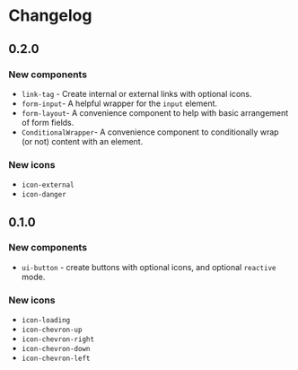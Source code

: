 # Changelog

## 0.2.0

### New components

- `link-tag` - Create internal or external links with optional icons.
- `form-input`- A helpful wrapper for the `input` element.
- `form-layout`- A convenience component to help with basic arrangement of form fields.
- `ConditionalWrapper`- A convenience component to conditionally wrap (or not) content with an element.

### New icons

- `icon-external`
- `icon-danger`

## 0.1.0

### New components

- `ui-button` - create buttons with optional icons, and optional `reactive` mode.

### New icons

- `icon-loading`
- `icon-chevron-up`
- `icon-chevron-right`
- `icon-chevron-down`
- `icon-chevron-left`
